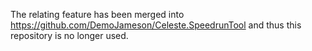The relating feature has been merged into https://github.com/DemoJameson/Celeste.SpeedrunTool and thus this repository is no longer used.

